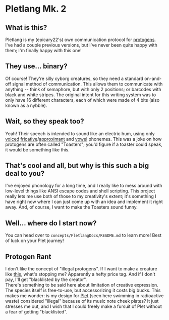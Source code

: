 # Pletlang Mk. 2

## What is this?

Pletlang is my (epicary22's) own communication protocol for <a href="https://runesfurryblog.wordpress.com/2017/04/11/protogens-are-the-new-craze/">protogens</a>. I've had a couple previous versions, but I've never been quite happy with them; I'm finally happy with this one!

## They use... binary?
Of course! They're silly cyborg creatures, so they need a standard on-and-off signal method of communication. This allows them to communicate with anything -- think of semaphore, but with only 2 positions; or barcodes with black and white stripes. The original intent for this writing system was to only have 16 different characters, each of which were made of 4 bits (also known as a nybble).

## Wait, so they speak too?
Yeah! Their speech is intended to sound like an electric hum, using only <a href="https://learningattheprimarypond.com/blog/whats-the-difference-between-voiced-and-unvoiced-sounds-how-do-you-teach-this-in-your-classroom/">voiced</a> <a href="https://en.wikipedia.org/wiki/Fricative">fricative</a>/<a href="https://en.wikipedia.org/wiki/Approximant">approximant</a> and <a href="https://en.wikipedia.org/wiki/Vowel">vowel</a> phonemes. This was a joke on how protogens are often called "Toasters"; you'd figure if a toaster could speak, it would be something like this.

## That's cool and all, but why is this such a big deal to you?
I've enjoyed phonology for a long time, and I really like to mess around with low-level things like ANSI escape codes and shell scripting. This project really lets me use both of those to my creativity's extent; it's something I have right now where I can just come up with an idea and implement it right away. And, of course, I want to make the Toasters sound funny.

## Well... where do I start now?
You can head over to `concepts/PletlangDocs/README.md` to learn more! Best of luck on your Plet journey!

## Protogen Rant
I don't like the concept of "illegal protogens". If I want to make a creature like <a href="https://d.furaffinity.net/art/zenithsouterreach/1650200036/1650200036.zenithsouterreach_protogen_rare_traits.jpg">this</a>, what's stopping me? Apparently a hefty price tag. And if I don't pay, I'll get "blacklisted by the creator".  
There's something to be said here about limitation of creative expression. The species itself is free-to-use, but accessorizing it costs big bucks. This makes me wonder: is my design for <a href="https://cdn.discordapp.com/attachments/959850110810992670/1191043162412695634/IMG_1359.jpg?ex=65a40062&is=65918b62&hm=d3b5c7c9b1e33e737e74ffdf77df360b56c2f30e75be794f81f132484e21d034&">Plet</a> (seen here swimming in radioactive waste) considered "illegal" because of its music note cheek plates? It just stresses me out, and I wish that I could freely make a fursuit of Plet without a fear of getting "blacklisted".